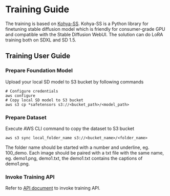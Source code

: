 # Training Guide


The training is based on [Kohya-SS](https://github.com/kohya-ss/sd-scripts). Kohya-SS is a Python library for finetuning stable diffusion model which is friendly for consumer-grade GPU and compatible with the Stable Diffusion WebUI. The solution can do LoRA training both on SDXL and SD 1.5.

## Training User Guide

### Prepare Foundation Model

Upload your local SD model to S3 bucket by following commands
```
# Configure credentials
aws configure
# Copy local SD model to S3 bucket
aws s3 cp *safetensors s3://<bucket_path>/<model_path>
```

### Prepare Dataset

Execute AWS CLI command to copy the dataset to S3 bucket
```
aws s3 sync local_folder_name s3://<bucket_name>/<folder_name>
```

The folder name should be started with a number and underline, eg. 100_demo. Each image should be paired with a txt file with the same name, eg. demo1.png, demo1.txt, the demo1.txt contains the captions of demo1.png.

### Invoke Training API

Refer to [API document](https://awslabs.github.io/stable-diffusion-aws-extension/en/developer-guide/api/1.5.0/) to invoke training API.
